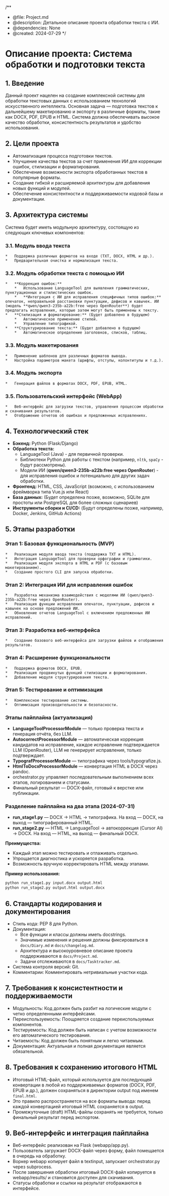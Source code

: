 /**
 * @file: Project.md
 * @description: Детальное описание проекта обработки текста с ИИ.
 * @dependencies: None
 * @created: 2024-07-29
 */

# Описание проекта: Система обработки и подготовки текста

## 1. Введение

Данный проект нацелен на создание комплексной системы для обработки текстовых данных с использованием технологий искусственного интеллекта. Основная задача — подготовка текстов к дальнейшему макетированию и экспорту в различные форматы, такие как DOCX, PDF, EPUB и HTML. Система должна обеспечивать высокое качество обработки, консистентность результатов и удобство использования.

## 2. Цели проекта

*   Автоматизация процесса подготовки текстов.
*   Улучшение качества текстов за счет применения ИИ для коррекции ошибок, стилизации и форматирования.
*   Обеспечение возможности экспорта обработанных текстов в популярные форматы.
*   Создание гибкой и расширяемой архитектуры для добавления новых функций и модулей.
*   Обеспечение консистентности и поддерживаемости кодовой базы и документации.

## 3. Архитектура системы

Система будет иметь модульную архитектуру, состоящую из следующих ключевых компонентов:

### 3.1. Модуль ввода текста
    *   Поддержка различных форматов на входе (TXT, DOCX, HTML и др.).
    *   Предварительная очистка и нормализация текста.

### 3.2. Модуль обработки текста с помощью ИИ
    *   **Коррекция ошибок:**
        *   Использование LanguageTool для выявления грамматических, пунктуационных и стилистических ошибок.
        *   **Интеграция с ИИ для исправления специфичных типов ошибок:** опечаток, неправильной расстановки пунктуации, дефисов и кавычек. ИИ (модель **qwen/qwen3-235b-a22b:free через OpenRouter**) будет предлагать исправления, которые затем могут быть применены к тексту.
    *   **Стилизация и форматирование:** (Будет добавлено в будущем)
        *   Автоматическое применение стилей.
        *   Управление типографикой.
    *   **Структурирование текста:** (Будет добавлено в будущем)
        *   Автоматическое определение заголовков, списков, таблиц.

### 3.3. Модуль макетирования
    *   Применение шаблонов для различных форматов вывода.
    *   Настройка параметров макета (шрифты, отступы, колонтитулы и т.д.).

### 3.4. Модуль экспорта
    *   Генерация файлов в форматах DOCX, PDF, EPUB, HTML.

### 3.5. Пользовательский интерфейс (WebApp)
    *   Веб-интерфейс для загрузки текстов, управления процессом обработки и скачивания результатов.
    *   Отображение отчетов об ошибках и предложенных исправлениях.

## 4. Технологический стек

*   **Бэкенд:** Python (Flask/Django)
*   **Обработка текста:**
    *   LanguageTool (Java) - для первичной проверки.
    *   Библиотеки Python для работы с текстом (например, `nltk`, `spaCy` - будут рассмотрены).
    *   Модели ИИ (**qwen/qwen3-235b-a22b:free через OpenRouter**) - для исправления ошибок и потенциально для других задач обработки.
*   **Фронтенд:** HTML, CSS, JavaScript (возможно, с использованием фреймворка типа Vue.js или React)
*   **База данных:** (Будет определена позже, возможно, SQLite для простоты или PostgreSQL для более сложных сценариев)
*   **Инструменты сборки и CI/CD:** (Будут определены позже, например, Docker, Jenkins, GitHub Actions)

## 5. Этапы разработки

### Этап 1: Базовая функциональность (MVP)
    *   Реализация модуля ввода текста (поддержка TXT и HTML).
    *   Интеграция LanguageTool для проверки орфографии и грамматики.
    *   Реализация модуля экспорта в HTML и PDF (с базовым макетированием).
    *   Создание простого CLI для запуска обработки.

### Этап 2: Интеграция ИИ для исправления ошибок
    *   Разработка механизма взаимодействия с моделями ИИ (qwen/qwen3-235b-a22b:free через OpenRouter).
    *   Реализация функции исправления опечаток, пунктуации, дефисов и кавычек на основе предложений ИИ.
    *   Обновление отчетов LanguageTool с включением предложенных ИИ исправлений.

### Этап 3: Разработка веб-интерфейса
    *   Создание базового веб-интерфейса для загрузки файлов и отображения результатов.

### Этап 4: Расширение функциональности
    *   Поддержка форматов DOCX, EPUB.
    *   Реализация продвинутых функций стилизации и форматирования.
    *   Добавление модуля структурирования текста.

### Этап 5: Тестирование и оптимизация
    *   Комплексное тестирование системы.
    *   Оптимизация производительности и безопасности.

### Этапы пайплайна (актуализация)

- **LanguageToolProcessorModule** — только проверка текста и генерация отчёта, без LLM.
- **AutocorrectProcessorModule** — автоматическая коррекция кандидатов на исправление, каждое исправление подтверждается LLM (OpenRouter), LLM не генерирует исправления, только подтверждает.
- **TypografProcessorModule** — типографика через tools/typografize.js.
- **HtmlToDocxProcessorModule** — конвертация HTML в DOCX через pandoc.
- orchestrator.py управляет последовательным выполнением всех этапов, логированием и статусами.
- Финальный результат — DOCX-файл, готовый к верстке или публикации.

### Разделение пайплайна на два этапа (2024-07-31)

- **run_stage1.py** — DOCX → HTML → типографика. На вход — DOCX, на выход — типографированный HTML.
- **run_stage2.py** — HTML → LanguageTool → автокоррекция (Cursor AI) → DOCX. На вход — HTML, на выход — финальный DOCX.

**Преимущества:**
- Каждый этап можно тестировать и отлаживать отдельно.
- Упрощается диагностика и ускоряется разработка.
- Возможность вручную корректировать HTML между этапами.

**Пример использования:**
```sh
python run_stage1.py input.docx output.html
python run_stage2.py output.html output.docx
```

## 6. Стандарты кодирования и документирования

*   Стиль кода: PEP 8 для Python.
*   Документация:
    *   Все функции и классы должны иметь docstrings.
    *   Значимые изменения и решения должны фиксироваться в `docs/Diary.md` и `docs/changelog.md`.
    *   Архитектура и высокоуровневое описание проекта поддерживаются в `docs/Project.md`.
    *   Задачи отслеживаются в `docs/Tasktracker.md`.
*   Система контроля версий: Git.
*   Комментарии: Комментировать нетривиальные участки кода.

## 7. Требования к консистентности и поддерживаемости

*   Модульность: Код должен быть разбит на логические модули с четко определенными интерфейсами.
*   Переиспользуемость: Поощряется создание переиспользуемых компонентов.
*   Тестируемость: Код должен быть написан с учетом возможности его автоматического тестирования.
*   Читаемость: Код должен быть понятным и легко читаемым.
*   Документация: Актуальная и полная документация является обязательной.

## 8. Требования к сохранению итогового HTML

- Итоговый HTML-файл, который используется для последующей конвертации в любой из поддерживаемых форматов (DOCX, PDF, EPUB и др.), должен сохраняться в директории output под именем `final.html`.
- Это правило распространяется на все форматы вывода: перед каждой конвертацией итоговый HTML сохраняется в output.
- Промежуточные (draft) HTML-файлы сохранять не требуется, только финальный результат перед экспортом.

## 9. Веб-интерфейс и интеграция пайплайна

- Веб-интерфейс реализован на Flask (webapp/app.py).
- Пользователь загружает DOCX-файл через форму, файл помещается в очередь на обработку.
- Воркер webapp копирует файл в textinput, запускает orchestrator.py через subprocess.
- После завершения обработки итоговый DOCX-файл копируется в webapp/results/ и становится доступен для скачивания.
- Статусы обработки и ссылки на результат отображаются в интерфейсе.
